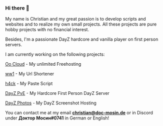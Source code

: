 ### Hi there 👋

My name is Christian and my great passion is to develop scripts and websites and to realize my own small projects. All these projects are pure hobby projects with no financial interest.

Besides, I'm a passionate DayZ hardcore and vanilla player on first person servers.

I am currently working on the following projects:

<a href="https://0o.tf">Oo Cloud</a> - My unlimited Freehosting

<a href="https://ww1.sbs">ww1</a> - My Url Shortener

<a href="https://h4ck.icu">h4ck</a> -  My Paste Script

<a href="https://www.dayz-pve.de">DayZ PvE</a> - My Hardcore First Person DayZ Server

<a href="https://dayz.photos">DayZ Photos</a> - My DayZ Screenshot Hosting


You can contact me at my email <b>christian@doc-mosin.de</b> or in Discord under <b>Доктор Мосин#0741</b> in German or English!



